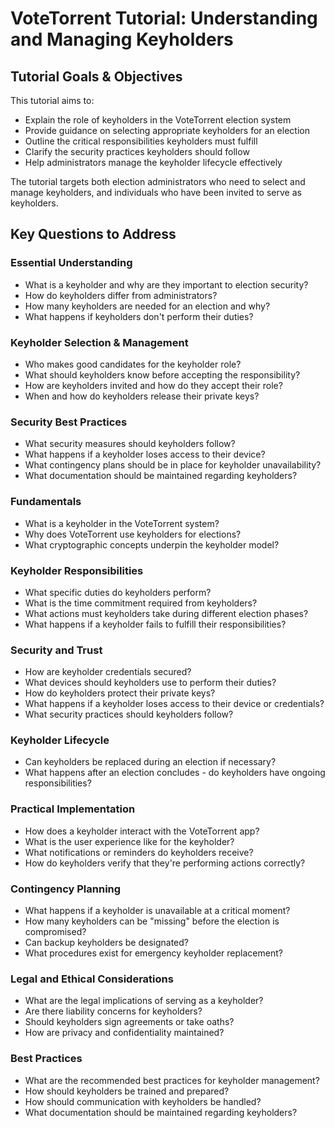 # VoteTorrent Tutorial: Understanding and Managing Keyholders

## Tutorial Goals & Objectives

This tutorial aims to:
- Explain the role of keyholders in the VoteTorrent election system
- Provide guidance on selecting appropriate keyholders for an election
- Outline the critical responsibilities keyholders must fulfill
- Clarify the security practices keyholders should follow
- Help administrators manage the keyholder lifecycle effectively

The tutorial targets both election administrators who need to select and manage keyholders, and individuals who have been invited to serve as keyholders.

## Key Questions to Address

### Essential Understanding
- What is a keyholder and why are they important to election security?
- How do keyholders differ from administrators?
- How many keyholders are needed for an election and why?
- What happens if keyholders don't perform their duties?

### Keyholder Selection & Management
- Who makes good candidates for the keyholder role?
- What should keyholders know before accepting the responsibility?
- How are keyholders invited and how do they accept their role?
- When and how do keyholders release their private keys?

### Security Best Practices
- What security measures should keyholders follow?
- What happens if a keyholder loses access to their device?
- What contingency plans should be in place for keyholder unavailability?
- What documentation should be maintained regarding keyholders?

### Fundamentals
- What is a keyholder in the VoteTorrent system?
- Why does VoteTorrent use keyholders for elections?
- What cryptographic concepts underpin the keyholder model?

### Keyholder Responsibilities
- What specific duties do keyholders perform?
- What is the time commitment required from keyholders?
- What actions must keyholders take during different election phases?
- What happens if a keyholder fails to fulfill their responsibilities?

### Security and Trust
- How are keyholder credentials secured?
- What devices should keyholders use to perform their duties?
- How do keyholders protect their private keys?
- What happens if a keyholder loses access to their device or credentials?
- What security practices should keyholders follow?

### Keyholder Lifecycle
- Can keyholders be replaced during an election if necessary?
- What happens after an election concludes - do keyholders have ongoing responsibilities?

### Practical Implementation
- How does a keyholder interact with the VoteTorrent app?
- What is the user experience like for the keyholder?
- What notifications or reminders do keyholders receive?
- How do keyholders verify that they're performing actions correctly?

### Contingency Planning
- What happens if a keyholder is unavailable at a critical moment?
- How many keyholders can be "missing" before the election is compromised?
- Can backup keyholders be designated?
- What procedures exist for emergency keyholder replacement?

### Legal and Ethical Considerations
- What are the legal implications of serving as a keyholder?
- Are there liability concerns for keyholders?
- Should keyholders sign agreements or take oaths?
- How are privacy and confidentiality maintained?

### Best Practices
- What are the recommended best practices for keyholder management?
- How should keyholders be trained and prepared?
- How should communication with keyholders be handled?
- What documentation should be maintained regarding keyholders? 